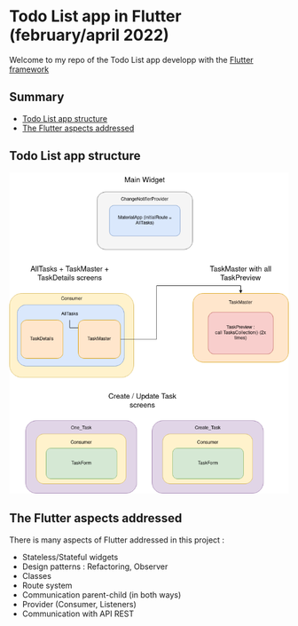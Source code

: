 # Todo List app in Flutter (february/april 2022)

Welcome to my repo of the Todo List app developp with the [Flutter framework](https://flutter.dev/)

## Summary
- [Todo List app structure](#todo-list-app-structure)
- [The Flutter aspects addressed](#the-flutter-aspects-addressed)

## Todo List app structure

<p align="center">
<img src="https://github.com/sebastienklaus/flutter_ToDoList/blob/master/TodoList%20tree.drawio.png" alt="Todo List structure" width="600"/>
</p>

## The Flutter aspects addressed

There is many aspects of Flutter addressed in this project : 
- Stateless/Stateful widgets
- Design patterns : Refactoring, Observer
- Classes
- Route system
- Communication parent-child (in both ways)
- Provider (Consumer, Listeners)
- Communication with API REST 